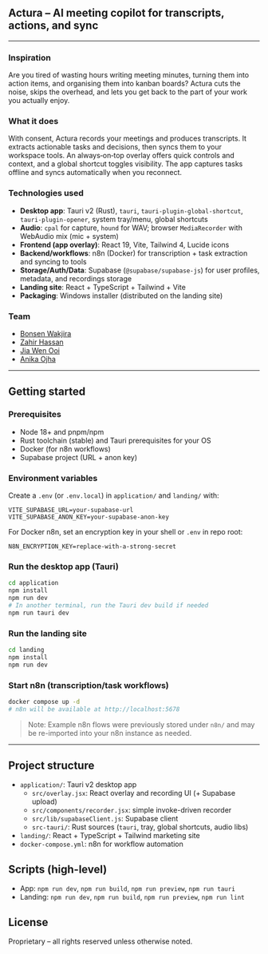 ## Actura – AI meeting copilot for transcripts, actions, and sync
---
### Inspiration
Are you tired of wasting hours writing meeting minutes, turning them into action items, and organising them into kanban boards? Actura cuts the noise, skips the overhead, and lets you get back to the part of your work you actually enjoy.

### What it does
With consent, Actura records your meetings and produces transcripts. It extracts actionable tasks and decisions, then syncs them to your workspace tools. An always‑on‑top overlay offers quick controls and context, and a global shortcut toggles visibility. The app captures tasks offline and syncs automatically when you reconnect.

### Technologies used
- **Desktop app**: Tauri v2 (Rust), `tauri`, `tauri-plugin-global-shortcut`, `tauri-plugin-opener`, system tray/menu, global shortcuts
- **Audio**: `cpal` for capture, `hound` for WAV; browser `MediaRecorder` with WebAudio mix (mic + system)
- **Frontend (app overlay)**: React 19, Vite, Tailwind 4, Lucide icons
- **Backend/workflows**: n8n (Docker) for transcription + task extraction and syncing to tools
- **Storage/Auth/Data**: Supabase (`@supabase/supabase-js`) for user profiles, metadata, and recordings storage
- **Landing site**: React + TypeScript + Tailwind + Vite
- **Packaging**: Windows installer (distributed on the landing site)

### Team
- [Bonsen Wakjira](https://github.com/BonsenW)
- [Zahir Hassan](https://github.com/WalrusPSD)
- [Jia Wen Ooi](https://github.com/jiawen001)
- [Anika Ojha](https://github.com/anika-ojha)

---

## Getting started

### Prerequisites
- Node 18+ and pnpm/npm
- Rust toolchain (stable) and Tauri prerequisites for your OS
- Docker (for n8n workflows)
- Supabase project (URL + anon key)

### Environment variables
Create a `.env` (or `.env.local`) in `application/` and `landing/` with:
```
VITE_SUPABASE_URL=your-supabase-url
VITE_SUPABASE_ANON_KEY=your-supabase-anon-key
```
For Docker n8n, set an encryption key in your shell or `.env` in repo root:
```
N8N_ENCRYPTION_KEY=replace-with-a-strong-secret
```

### Run the desktop app (Tauri)
```bash
cd application
npm install
npm run dev
# In another terminal, run the Tauri dev build if needed
npm run tauri dev
```

### Run the landing site
```bash
cd landing
npm install
npm run dev
```

### Start n8n (transcription/task workflows)
```bash
docker compose up -d
# n8n will be available at http://localhost:5678
```

> Note: Example n8n flows were previously stored under `n8n/` and may be re-imported into your n8n instance as needed.

---

## Project structure
- `application/`: Tauri v2 desktop app
  - `src/overlay.jsx`: React overlay and recording UI (+ Supabase upload)
  - `src/components/recorder.jsx`: simple invoke-driven recorder
  - `src/lib/supabaseClient.js`: Supabase client
  - `src-tauri/`: Rust sources (`tauri`, tray, global shortcuts, audio libs)
- `landing/`: React + TypeScript + Tailwind marketing site
- `docker-compose.yml`: n8n for workflow automation

## Scripts (high-level)
- App: `npm run dev`, `npm run build`, `npm run preview`, `npm run tauri`
- Landing: `npm run dev`, `npm run build`, `npm run preview`, `npm run lint`

## License
Proprietary – all rights reserved unless otherwise noted.
